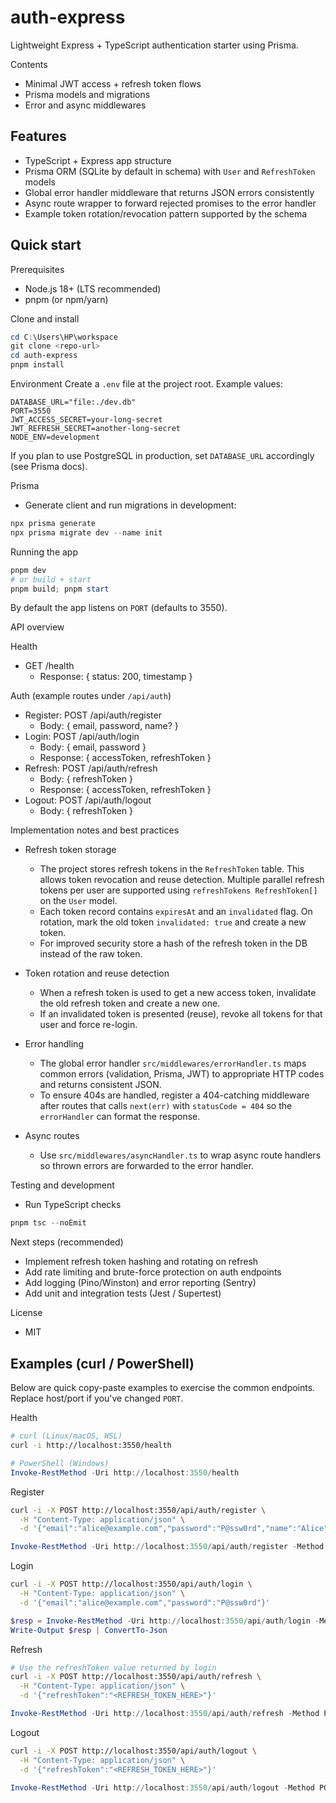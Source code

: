 # auth-express

Lightweight Express + TypeScript authentication starter using Prisma.

Contents

- Minimal JWT access + refresh token flows
- Prisma models and migrations
- Error and async middlewares

## Features

- TypeScript + Express app structure
- Prisma ORM (SQLite by default in schema) with `User` and `RefreshToken` models
- Global error handler middleware that returns JSON errors consistently
- Async route wrapper to forward rejected promises to the error handler
- Example token rotation/revocation pattern supported by the schema

## Quick start

Prerequisites

- Node.js 18+ (LTS recommended)
- pnpm (or npm/yarn)

Clone and install

```powershell
cd C:\Users\HP\workspace
git clone <repo-url>
cd auth-express
pnpm install
```

Environment
Create a `.env` file at the project root. Example values:

```
DATABASE_URL="file:./dev.db"
PORT=3550
JWT_ACCESS_SECRET=your-long-secret
JWT_REFRESH_SECRET=another-long-secret
NODE_ENV=development
```

If you plan to use PostgreSQL in production, set `DATABASE_URL` accordingly (see Prisma docs).

Prisma

- Generate client and run migrations in development:

```powershell
npx prisma generate
npx prisma migrate dev --name init
```

Running the app

```powershell
pnpm dev
# or build + start
pnpm build; pnpm start
```

By default the app listens on `PORT` (defaults to 3550).

API overview

Health

- GET /health
  - Response: { status: 200, timestamp }

Auth (example routes under `/api/auth`)

- Register: POST /api/auth/register
  - Body: { email, password, name? }
- Login: POST /api/auth/login
  - Body: { email, password }
  - Response: { accessToken, refreshToken }
- Refresh: POST /api/auth/refresh
  - Body: { refreshToken }
  - Response: { accessToken, refreshToken }
- Logout: POST /api/auth/logout
  - Body: { refreshToken }

Implementation notes and best practices

- Refresh token storage

  - The project stores refresh tokens in the `RefreshToken` table. This allows token revocation and reuse detection. Multiple parallel refresh tokens per user are supported using `refreshTokens RefreshToken[]` on the `User` model.
  - Each token record contains `expiresAt` and an `invalidated` flag. On rotation, mark the old token `invalidated: true` and create a new token.
  - For improved security store a hash of the refresh token in the DB instead of the raw token.

- Token rotation and reuse detection

  - When a refresh token is used to get a new access token, invalidate the old refresh token and create a new one.
  - If an invalidated token is presented (reuse), revoke all tokens for that user and force re-login.

- Error handling

  - The global error handler `src/middlewares/errorHandler.ts` maps common errors (validation, Prisma, JWT) to appropriate HTTP codes and returns consistent JSON.
  - To ensure 404s are handled, register a 404-catching middleware after routes that calls `next(err)` with `statusCode = 404` so the `errorHandler` can format the response.

- Async routes
  - Use `src/middlewares/asyncHandler.ts` to wrap async route handlers so thrown errors are forwarded to the error handler.

Testing and development

- Run TypeScript checks

```powershell
pnpm tsc --noEmit
```

Next steps (recommended)

- Implement refresh token hashing and rotating on refresh
- Add rate limiting and brute-force protection on auth endpoints
- Add logging (Pino/Winston) and error reporting (Sentry)
- Add unit and integration tests (Jest / Supertest)

License

- MIT

## Examples (curl / PowerShell)

Below are quick copy-paste examples to exercise the common endpoints. Replace host/port if you've changed `PORT`.

Health

```bash
# curl (Linux/macOS, WSL)
curl -i http://localhost:3550/health
```

```powershell
# PowerShell (Windows)
Invoke-RestMethod -Uri http://localhost:3550/health
```

Register

```bash
curl -i -X POST http://localhost:3550/api/auth/register \
  -H "Content-Type: application/json" \
  -d '{"email":"alice@example.com","password":"P@ssw0rd","name":"Alice"}'
```

```powershell
Invoke-RestMethod -Uri http://localhost:3550/api/auth/register -Method POST -Body (@{ email = 'alice@example.com'; password = 'P@ssw0rd'; name = 'Alice' } | ConvertTo-Json) -ContentType 'application/json'
```

Login

```bash
curl -i -X POST http://localhost:3550/api/auth/login \
  -H "Content-Type: application/json" \
  -d '{"email":"alice@example.com","password":"P@ssw0rd"}'
```

```powershell
$resp = Invoke-RestMethod -Uri http://localhost:3550/api/auth/login -Method POST -Body (@{ email = 'alice@example.com'; password = 'P@ssw0rd' } | ConvertTo-Json) -ContentType 'application/json'
Write-Output $resp | ConvertTo-Json
```

Refresh

```bash
# Use the refreshToken value returned by login
curl -i -X POST http://localhost:3550/api/auth/refresh \
  -H "Content-Type: application/json" \
  -d '{"refreshToken":"<REFRESH_TOKEN_HERE>"}'
```

```powershell
Invoke-RestMethod -Uri http://localhost:3550/api/auth/refresh -Method POST -Body (@{ refreshToken = '<REFRESH_TOKEN_HERE>' } | ConvertTo-Json) -ContentType 'application/json'
```

Logout

```bash
curl -i -X POST http://localhost:3550/api/auth/logout \
  -H "Content-Type: application/json" \
  -d '{"refreshToken":"<REFRESH_TOKEN_HERE>"}'
```

```powershell
Invoke-RestMethod -Uri http://localhost:3550/api/auth/logout -Method POST -Body (@{ refreshToken = '<REFRESH_TOKEN_HERE>' } | ConvertTo-Json) -ContentType 'application/json'
```
